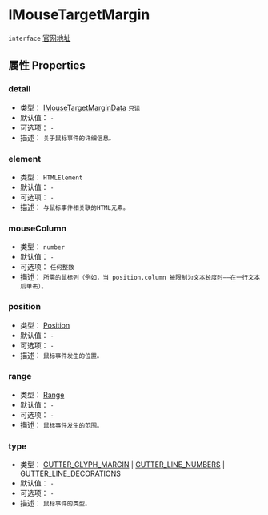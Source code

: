 # IMouseTargetMargin
`interface` [官网地址](https://microsoft.github.io/monaco-editor/docs.html#interfaces/editor.IMouseTargetMargin.html)

## 属性 Properties
### detail
+ 类型： [IMouseTargetMarginData](IMouseTargetMarginData.md) `只读` 
+ 默认值： `-` 
+ 可选项： `-` 
+ 描述： `关于鼠标事件的详细信息。` 
### element
+ 类型： `HTMLElement` 
+ 默认值： `-` 
+ 可选项： `-` 
+ 描述： `与鼠标事件相关联的HTML元素。` 
### mouseColumn
+ 类型： `number` 
+ 默认值： `-` 
+ 可选项： `任何整数` 
+ 描述： `所需的鼠标列（例如，当 position.column 被限制为文本长度时——在一行文本后单击）。` 
### position
+ 类型： [Position](../../global/classes/Position.md)
+ 默认值： `-` 
+ 可选项： `-` 
+ 描述： `鼠标事件发生的位置。` 
### range
+ 类型： [Range](../../global/classes/Range.md)
+ 默认值： `-` 
+ 可选项： `-` 
+ 描述： `鼠标事件发生的范围。` 
### type
+ 类型： [GUTTER_GLYPH_MARGIN](../enumerations.md#gutter_glyph_margin-2) | [GUTTER_LINE_NUMBERS](../enumerations.md#gutter_line_numbers-3) | [GUTTER_LINE_DECORATIONS](../enumerations.md#gutter_line_decorations-4)
+ 默认值： `-` 
+ 可选项： `-` 
+ 描述： `鼠标事件的类型。` 